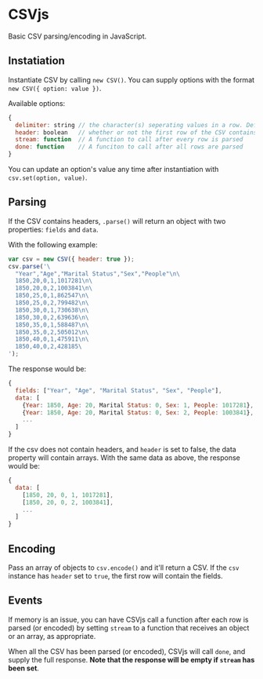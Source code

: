 CSVjs
=====

Basic CSV parsing/encoding in JavaScript.


Instatiation
------------

Instantiate CSV by calling `new CSV()`. You can supply options with the format `new CSV({ option: value })`.

Available options:
```javascript
{
  delimiter: string // the character(s) seperating values in a row. Defaults to ','
  header: boolean   // whether or not the first row of the CSV contains the fields. Defaults to false.
  stream: function  // A function to call after every row is parsed
  done: function    // A funciton to call after all rows are parsed
}
```

You can update an option's value any time after instantiation with `csv.set(option, value)`.


Parsing
-------

If the CSV contains headers, `.parse()` will return an object with two properties: `fields` and `data`.

With the following example:

```javascript
var csv = new CSV({ header: true });
csv.parse('\
  "Year","Age","Marital Status","Sex","People"\n\
  1850,20,0,1,1017281\n\
  1850,20,0,2,1003841\n\
  1850,25,0,1,862547\n\
  1850,25,0,2,799482\n\
  1850,30,0,1,730638\n\
  1850,30,0,2,639636\n\
  1850,35,0,1,588487\n\
  1850,35,0,2,505012\n\
  1850,40,0,1,475911\n\
  1850,40,0,2,428185\
');
```

The response would be:

```javascript
{
  fields: ["Year", "Age", "Marital Status", "Sex", "People"],
  data: [
    {Year: 1850, Age: 20, Marital Status: 0, Sex: 1, People: 1017281},
    {Year: 1850, Age: 20, Marital Status: 0, Sex: 2, People: 1003841},
    ...
  ]
}
```

If the csv does not contain headers, and `header` is set to false, the data property will contain arrays. With the same data as above, the response would be:

```javascript
{
  data: [
    [1850, 20, 0, 1, 1017281],
    [1850, 20, 0, 2, 1003841],
    ...
  ]
}
```


Encoding
--------

Pass an array of objects to `csv.encode()` and it'll return a CSV. If the `csv` instance has `header` set to `true`, the first row will contain the fields.


Events
------

If memory is an issue, you can have CSVjs call a function after each row is parsed (or encoded) by setting `stream` to a function that receives an object or an array, as appropriate.

When all the CSV has been parsed (or encoded), CSVjs will call `done`, and supply the full response. **Note that the response will be empty if `stream` has been set**.